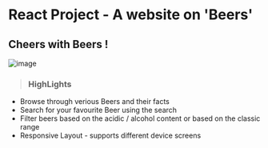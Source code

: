 # React Project - A website on 'Beers'

## Cheers with Beers !

![image](https://user-images.githubusercontent.com/102464820/173901908-9045ee31-c9de-455c-8c0c-cc56ddaf023b.png)




> ### HighLights
- Browse through verious Beers and their facts
- Search for your favourite Beer using the search
- Filter beers based on the acidic / alcohol content or based on the classic range
- Responsive Layout - supports different device screens
